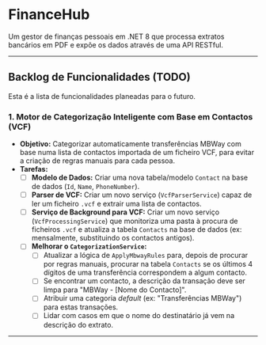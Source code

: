 # FinanceHub

Um gestor de finanças pessoais em .NET 8 que processa extratos bancários em PDF e expõe os dados através de uma API RESTful.

---

## Backlog de Funcionalidades (TODO)

Esta é a lista de funcionalidades planeadas para o futuro.

### 1. Motor de Categorização Inteligente com Base em Contactos (VCF)

- **Objetivo:** Categorizar automaticamente transferências MBWay com base numa lista de contactos importada de um ficheiro VCF, para evitar a criação de regras manuais para cada pessoa.
- **Tarefas:**
    - [ ] **Modelo de Dados:** Criar uma nova tabela/modelo `Contact` na base de dados (`Id`, `Name`, `PhoneNumber`).
    - [ ] **Parser de VCF:** Criar um novo serviço (`VcfParserService`) capaz de ler um ficheiro `.vcf` e extrair uma lista de contactos.
    - [ ] **Serviço de Background para VCF:** Criar um novo serviço (`VcfProcessingService`) que monitoriza uma pasta à procura de ficheiros `.vcf` e atualiza a tabela `Contacts` na base de dados (ex: mensalmente, substituindo os contactos antigos).
    - [ ] **Melhorar o `CategorizationService`:**
        - [ ] Atualizar a lógica de `ApplyMbwayRules` para, depois de procurar por regras manuais, procurar na tabela `Contacts` se os últimos 4 dígitos de uma transferência correspondem a algum contacto.
        - [ ] Se encontrar um contacto, a descrição da transação deve ser limpa para "MBWay - [Nome do Contacto]".
        - [ ] Atribuir uma categoria *default* (ex: "Transferências MBWay") para estas transações.
        - [ ] Lidar com casos em que o nome do destinatário já vem na descrição do extrato.

---
